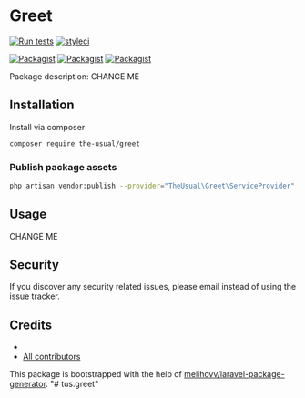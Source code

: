 # Greet

[![Run tests](https://github.com/uekichinos/tus.greet/actions/workflows/default.yml/badge.svg)](https://github.com/uekichinos/tus.greet/actions/workflows/default.yml)
[![styleci](https://styleci.io/repos/CHANGEME/shield)](https://styleci.io/repos/CHANGEME)

[![Packagist](https://img.shields.io/packagist/v/the-usual/greet.svg)](https://packagist.org/packages/the-usual/greet)
[![Packagist](https://poser.pugx.org/the-usual/greet/d/total.svg)](https://packagist.org/packages/the-usual/greet)
[![Packagist](https://img.shields.io/packagist/l/the-usual/greet.svg)](https://packagist.org/packages/the-usual/greet)

Package description: CHANGE ME

## Installation

Install via composer
```bash
composer require the-usual/greet
```

### Publish package assets

```bash
php artisan vendor:publish --provider="TheUsual\Greet\ServiceProvider"
```

## Usage

CHANGE ME

## Security

If you discover any security related issues, please email 
instead of using the issue tracker.

## Credits

- [](https://github.com/the-usual/greet)
- [All contributors](https://github.com/the-usual/greet/graphs/contributors)

This package is bootstrapped with the help of
[melihovv/laravel-package-generator](https://github.com/melihovv/laravel-package-generator).
"# tus.greet" 
